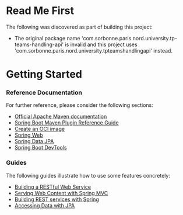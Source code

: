 # Read Me First
The following was discovered as part of building this project:

* The original package name 'com.sorbonne.paris.nord.university.tp-teams-handling-api' is invalid and this project uses 'com.sorbonne.paris.nord.university.tpteamshandlingapi' instead.

# Getting Started

### Reference Documentation
For further reference, please consider the following sections:

* [Official Apache Maven documentation](https://maven.apache.org/guides/index.html)
* [Spring Boot Maven Plugin Reference Guide](https://docs.spring.io/spring-boot/docs/2.4.5/maven-plugin/reference/html/)
* [Create an OCI image](https://docs.spring.io/spring-boot/docs/2.4.5/maven-plugin/reference/html/#build-image)
* [Spring Web](https://docs.spring.io/spring-boot/docs/2.4.5/reference/htmlsingle/#boot-features-developing-web-applications)
* [Spring Data JPA](https://docs.spring.io/spring-boot/docs/2.4.5/reference/htmlsingle/#boot-features-jpa-and-spring-data)
* [Spring Boot DevTools](https://docs.spring.io/spring-boot/docs/2.4.5/reference/htmlsingle/#using-boot-devtools)

### Guides
The following guides illustrate how to use some features concretely:

* [Building a RESTful Web Service](https://spring.io/guides/gs/rest-service/)
* [Serving Web Content with Spring MVC](https://spring.io/guides/gs/serving-web-content/)
* [Building REST services with Spring](https://spring.io/guides/tutorials/bookmarks/)
* [Accessing Data with JPA](https://spring.io/guides/gs/accessing-data-jpa/)

